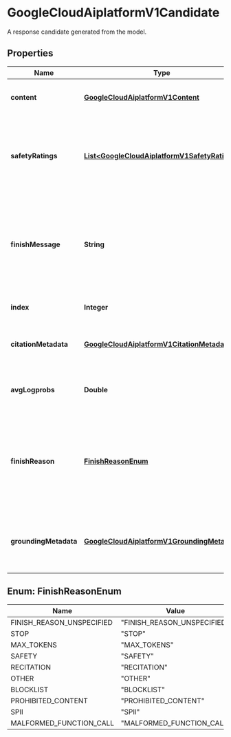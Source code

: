 

# GoogleCloudAiplatformV1Candidate

A response candidate generated from the model.

## Properties

| Name | Type | Description | Notes |
|------------ | ------------- | ------------- | -------------|
|**content** | [**GoogleCloudAiplatformV1Content**](GoogleCloudAiplatformV1Content.md) | Output only. Content parts of the candidate. |  [optional] [readonly] |
|**safetyRatings** | [**List&lt;GoogleCloudAiplatformV1SafetyRating&gt;**](GoogleCloudAiplatformV1SafetyRating.md) | Output only. List of ratings for the safety of a response candidate. There is at most one rating per category. |  [optional] |
|**finishMessage** | **String** | Output only. Describes the reason the mode stopped generating tokens in more detail. This is only filled when &#x60;finish_reason&#x60; is set. |  [optional] [readonly] |
|**index** | **Integer** | Output only. Index of the candidate. |  [optional] [readonly] |
|**citationMetadata** | [**GoogleCloudAiplatformV1CitationMetadata**](GoogleCloudAiplatformV1CitationMetadata.md) | Output only. Source attribution of the generated content. |  [optional] [readonly] |
|**avgLogprobs** | **Double** | Output only. Average log probability score of the candidate. |  [optional] [readonly] |
|**finishReason** | [**FinishReasonEnum**](#FinishReasonEnum) | Output only. The reason why the model stopped generating tokens. If empty, the model has not stopped generating the tokens. |  [optional] [readonly] |
|**groundingMetadata** | [**GoogleCloudAiplatformV1GroundingMetadata**](GoogleCloudAiplatformV1GroundingMetadata.md) | Output only. Metadata specifies sources used to ground generated content. |  [optional] [readonly] |



## Enum: FinishReasonEnum

| Name | Value |
|---- | -----|
| FINISH_REASON_UNSPECIFIED | &quot;FINISH_REASON_UNSPECIFIED&quot; |
| STOP | &quot;STOP&quot; |
| MAX_TOKENS | &quot;MAX_TOKENS&quot; |
| SAFETY | &quot;SAFETY&quot; |
| RECITATION | &quot;RECITATION&quot; |
| OTHER | &quot;OTHER&quot; |
| BLOCKLIST | &quot;BLOCKLIST&quot; |
| PROHIBITED_CONTENT | &quot;PROHIBITED_CONTENT&quot; |
| SPII | &quot;SPII&quot; |
| MALFORMED_FUNCTION_CALL | &quot;MALFORMED_FUNCTION_CALL&quot; |



